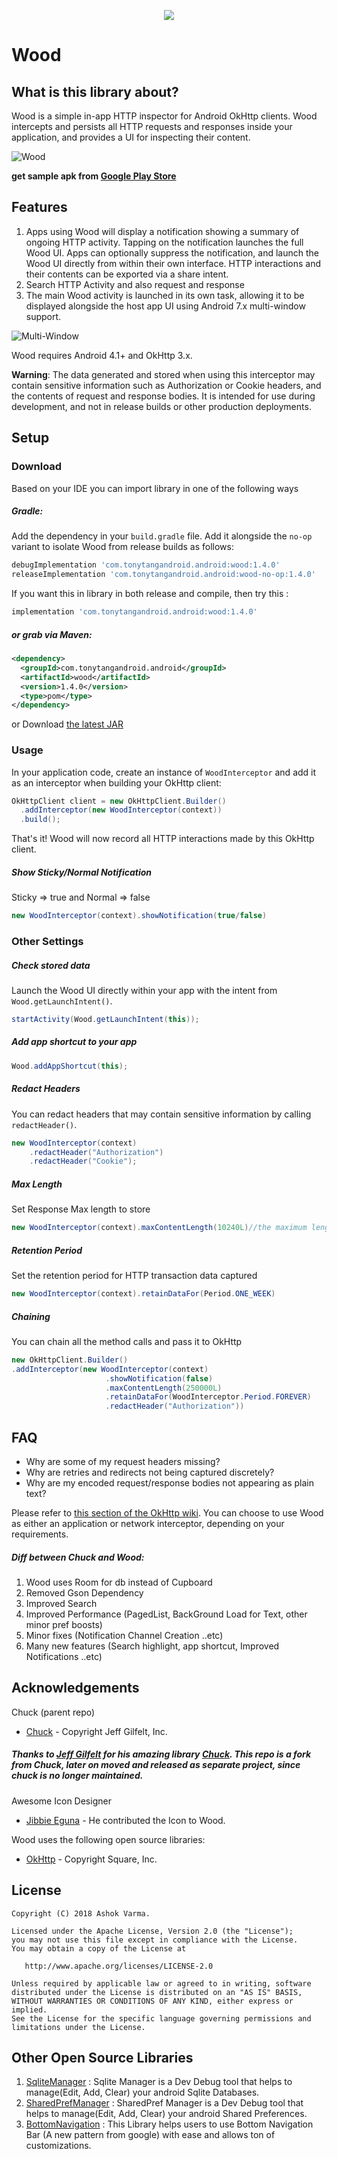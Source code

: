 <p align="center"><img src="https://raw.githubusercontent.com/Ashok-Varma/Wood/master/LogoDesigns/logotype1.1.png"/></p>


# Wood

## What is this library about?
Wood is a simple in-app HTTP inspector for Android OkHttp clients. Wood intercepts and persists all HTTP requests and responses inside your application, and provides a UI for inspecting their content.

![Wood](assets/wood.gif)

**get sample apk from [Google Play Store][googlePlayStoreLink]**

## Features
1. Apps using Wood will display a notification showing a summary of ongoing HTTP activity. Tapping on the notification launches the full Wood UI. Apps can optionally suppress the notification, and launch the Wood UI directly from within their own interface. HTTP interactions and their contents can be exported via a share intent.
2. Search HTTP Activity and also request and response 
3. The main Wood activity is launched in its own task, allowing it to be displayed alongside the host app UI using Android 7.x multi-window support.

![Multi-Window](assets/multiwindow.gif) 

Wood requires Android 4.1+ and OkHttp 3.x.

**Warning**: The data generated and stored when using this interceptor may contain sensitive information such as Authorization or Cookie headers, and the contents of request and response bodies. It is intended for use during development, and not in release builds or other production deployments.

## Setup

### Download

Based on your IDE you can import library in one of the following ways

##### Gradle:
Add the dependency in your `build.gradle` file. Add it alongside the `no-op` variant to isolate Wood from release builds as follows:
```gradle
debugImplementation 'com.tonytangandroid.android:wood:1.4.0'
releaseImplementation 'com.tonytangandroid.android:wood-no-op:1.4.0'
```
If you want this in library in both release and compile, then try this : 
```gradle
implementation 'com.tonytangandroid.android:wood:1.4.0'
```


##### or grab via Maven:
```xml
<dependency>
  <groupId>com.tonytangandroid.android</groupId>
  <artifactId>wood</artifactId>
  <version>1.4.0</version>
  <type>pom</type>
</dependency>
```

or Download [the latest JAR][mavenAarDownload]

### Usage

In your application code, create an instance of `WoodInterceptor` and add it as an interceptor when building your OkHttp client:

```java
OkHttpClient client = new OkHttpClient.Builder()
  .addInterceptor(new WoodInterceptor(context))
  .build();
```

That's it! Wood will now record all HTTP interactions made by this OkHttp client.

##### Show Sticky/Normal Notification
Sticky => true and Normal => false
```java
new WoodInterceptor(context).showNotification(true/false)
```

### Other Settings
##### Check stored data
Launch the Wood UI directly within your app with the intent from `Wood.getLaunchIntent()`.
```java
startActivity(Wood.getLaunchIntent(this));
```

##### Add app shortcut to your app
```java
Wood.addAppShortcut(this);
```

##### Redact Headers
You can redact headers that may contain sensitive information by calling `redactHeader()`.
```java
new WoodInterceptor(context)
    .redactHeader("Authorization")
    .redactHeader("Cookie");
```

##### Max Length
Set Response Max length to store
```java
new WoodInterceptor(context).maxContentLength(10240L)//the maximum length (in bytes)
```

##### Retention Period
Set the retention period for HTTP transaction data captured
```java
new WoodInterceptor(context).retainDataFor(Period.ONE_WEEK)
```

##### Chaining
You can chain all the method calls and pass it to OkHttp
```java
new OkHttpClient.Builder()
.addInterceptor(new WoodInterceptor(context)
                     .showNotification(false)
                     .maxContentLength(250000L)
                     .retainDataFor(WoodInterceptor.Period.FOREVER)
                     .redactHeader("Authorization"))
```

## FAQ
- Why are some of my request headers missing?
- Why are retries and redirects not being captured discretely?
- Why are my encoded request/response bodies not appearing as plain text?

Please refer to [this section of the OkHttp wiki](https://github.com/square/okhttp/wiki/Interceptors#choosing-between-application-and-network-interceptors). You can choose to use Wood as either an application or network interceptor, depending on your requirements.

##### Diff between Chuck and Wood:
1. Wood uses Room for db instead of Cupboard
2. Removed Gson Dependency
3. Improved Search
4. Improved Performance (PagedList, BackGround Load for Text, other minor pref boosts)
5. Minor fixes (Notification Channel Creation ..etc)
6. Many new features (Search highlight, app shortcut, Improved Notifications ..etc)

## Acknowledgements
Chuck (parent repo)
- [Chuck][chuckLink] - Copyright Jeff Gilfelt, Inc.
##### Thanks to [Jeff Gilfelt][jgilfeltLink] for his amazing library [Chuck][chuckLink]. This repo is a fork from Chuck, later on moved and released as separate project, since chuck is no longer maintained.

Awesome Icon Designer
- [Jibbie Eguna][jbeguna04Link] - He contributed the Icon to Wood.

Wood uses the following open source libraries:
- [OkHttp][okhttpLink] - Copyright Square, Inc.

License
-------

    Copyright (C) 2018 Ashok Varma.

    Licensed under the Apache License, Version 2.0 (the "License");
    you may not use this file except in compliance with the License.
    You may obtain a copy of the License at

       http://www.apache.org/licenses/LICENSE-2.0

    Unless required by applicable law or agreed to in writing, software
    distributed under the License is distributed on an "AS IS" BASIS,
    WITHOUT WARRANTIES OR CONDITIONS OF ANY KIND, either express or implied.
    See the License for the specific language governing permissions and
    limitations under the License.
    
## Other Open Source Libraries
1. [SqliteManager](https://github.com/Ashok-Varma/SqliteManager) : Sqlite Manager is a Dev Debug tool that helps to manage(Edit, Add, Clear) your android Sqlite Databases.
2. [SharedPrefManager](https://github.com/Ashok-Varma/SharedPrefManager) : SharedPref Manager is a Dev Debug tool that helps to manage(Edit, Add, Clear) your android Shared Preferences. 
3. [BottomNavigation](https://github.com/Ashok-Varma/BottomNavigation) : This Library helps users to use Bottom Navigation Bar (A new pattern from google) with ease and allows ton of customizations.

[mavenAarDownload]: https://repo1.maven.org/maven2/com/tonytangandroid/android/wood/1.4.0/wood-1.4.0.aar
[googlePlayStoreLink]: https://play.google.com/store/apps/details?id=com.tonytangandroid.wood.sample
[chuckLink]: https://github.com/jgilfelt/chuck
[jgilfeltLink]: https://github.com/jgilfelt
[okhttpLink]: https://github.com/square/okhttp
[jbeguna04Link]: https://github.com/jbeguna04
